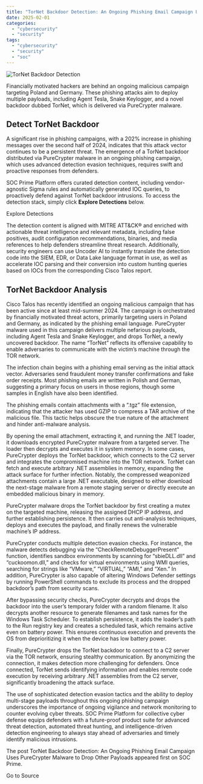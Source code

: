 ```yaml
---
title: "TorNet Backdoor Detection: An Ongoing Phishing Email Campaign Uses PureCrypter Malware to Drop Other Payloads"
date: 2025-02-01
categories: 
  - "cybersecurity"
  - "security"
tags: 
  - "cybersecurity"
  - "security"
  - "soc"
---
```


![TorNet Backdoor Detection](https://socprime.com/wp-content/uploads/TorNet-Backdoor-400x234.jpg)

Financially motivated hackers are behind an ongoing malicious campaign targeting Poland and Germany. These phishing attacks aim to deploy multiple payloads, including Agent Tesla, Snake Keylogger, and a novel backdoor dubbed TorNet, which is delivered via PureCrypter malware. 

## Detect TorNet Backdoor

A significant rise in phishing campaigns, with a 202% increase in phishing messages over the second half of 2024, indicates that this attack vector continues to be a persistent threat. The emergence of a TorNet backdoor distributed via PureCrypter malware in an ongoing phishing campaign, which uses advanced detection evasion techniques, requires swift and proactive responses from defenders. 

SOC Prime Platform offers curated detection content, including vendor-agnostic Sigma rules and automatically generated IOC queries, to proactively defend against TorNet backdoor intrusions. To access the detection stack, simply click **Explore Detections** below. 

Explore Detections

The detection content is aligned with MITRE ATT&CK® and enriched with actionable threat intelligence and relevant metadata, including false positives, audit configuration recommendations, binaries, and media references to help defenders streamline threat research. Additionally, security engineers can use Uncoder AI to instantly translate the detection code into the SIEM, EDR, or Data Lake language format in use, as well as accelerate IOC parsing and their conversion into custom hunting queries based on IOCs from the corresponding Cisco Talos report. 

## TorNet Backdoor Analysis

Cisco Talos has recently identified an ongoing malicious campaign that has been active since at least mid-summer 2024. The campaign is orchestrated by financially motivated threat actors, primarily targeting users in Poland and Germany, as indicated by the phishing email language. PureCrypter malware used in this campaign delivers multiple nefarious payloads, including Agent Tesla and Snake Keylogger, and drops TorNet, a newly uncovered backdoor. The name “TorNet” reflects its offensive capability to enable adversaries to communicate with the victim’s machine through the TOR network.

The infection chain begins with a phishing email serving as the initial attack vector. Adversaries send fraudulent money transfer confirmations and fake order receipts. Most phishing emails are written in Polish and German, suggesting a primary focus on users in those regions, though some samples in English have also been identified.

The phishing emails contain attachments with a “.tgz” file extension, indicating that the attacker has used GZIP to compress a TAR archive of the malicious file. This tactic helps obscure the true nature of the attachment and hinder anti-malware analysis.

By opening the email attachment, extracting it, and running the .NET loader, it downloads encrypted PureCrypter malware from a targeted server. The loader then decrypts and executes it in system memory. In some cases, PureCrypter deploys the TorNet backdoor, which connects to the C2 server and integrates the compromised machine into the TOR network. TorNet can fetch and execute arbitrary .NET assemblies in memory, expanding the attack surface for further infection. Notably, the compressed weaponized attachments contain a large .NET executable, designed to either download the next-stage malware from a remote staging server or directly execute an embedded malicious binary in memory.

PureCrypter malware drops the TorNet backdoor by first creating a mutex on the targeted machine, releasing the assigned DHCP IP address, and further establishing persistence. It then carries out anti-analysis techniques, deploys and executes the payload, and finally renews the vulnerable machine’s IP address.

PureCrypter conducts multiple detection evasion checks. For instance, the malware detects debugging via the “CheckRemoteDebuggerPresent” function, identifies sandbox environments by scanning for “sbieDLL.dll” and “cuckoomon.dll,” and checks for virtual environments using WMI queries, searching for strings like “VMware,” “VIRTUAL,” “AMI,” and “Xen.” In addition, PureCrypter is also capable of altering Windows Defender settings by running PowerShell commands to exclude its process and the dropped backdoor’s path from security scans.

After bypassing security checks, PureCrypter decrypts and drops the backdoor into the user’s temporary folder with a random filename. It also decrypts another resource to generate filenames and task names for the Windows Task Scheduler. To establish persistence, it adds the loader’s path to the Run registry key and creates a scheduled task, which remains active even on battery power. This ensures continuous execution and prevents the OS from deprioritizing it when the device has low battery power.

Finally, PureCrypter drops the TorNet backdoor to connect to a C2 server via the TOR network, ensuring stealthy communication. By anonymizing the connection, it makes detection more challenging for defenders. Once connected, TorNet sends identifying information and enables remote code execution by receiving arbitrary .NET assemblies from the C2 server, significantly broadening the attack surface.

The use of sophisticated detection evasion tactics and the ability to deploy multi-stage payloads throughout this ongoing phishing campaign underscores the importance of ongoing vigilance and network monitoring to counter evolving cyber threats. SOC Prime Platform for collective cyber defense equips defenders with a future-proof product suite for advanced threat detection, automated threat hunting, and intelligence-driven detection engineering to always stay ahead of adversaries and timely identify malicious intrusions. 

  
  

The post TorNet Backdoor Detection: An Ongoing Phishing Email Campaign Uses PureCrypter Malware to Drop Other Payloads appeared first on SOC Prime.

Go to Source
